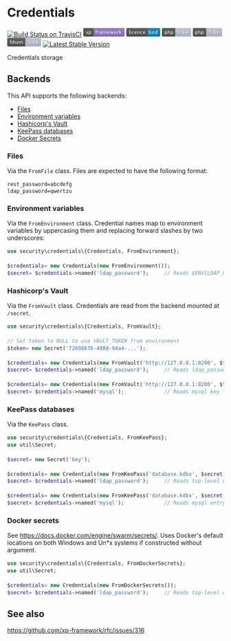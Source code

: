 Credentials
=====

[![Build Status on TravisCI](https://secure.travis-ci.org/xp-forge/credentials.svg)](http://travis-ci.org/xp-forge/credentials)
[![XP Framework Module](https://raw.githubusercontent.com/xp-framework/web/master/static/xp-framework-badge.png)](https://github.com/xp-framework/core)
[![BSD Licence](https://raw.githubusercontent.com/xp-framework/web/master/static/licence-bsd.png)](https://github.com/xp-framework/core/blob/master/LICENCE.md)
[![Required PHP 5.6+](https://raw.githubusercontent.com/xp-framework/web/master/static/php-5_6plus.png)](http://php.net/)
[![Supports PHP 7.0+](https://raw.githubusercontent.com/xp-framework/web/master/static/php-7_0plus.png)](http://php.net/)
[![Supports HHVM 3.4+](https://raw.githubusercontent.com/xp-framework/web/master/static/hhvm-3_4plus.png)](http://hhvm.com/)
[![Latest Stable Version](https://poser.pugx.org/xp-forge/credentials/version.png)](https://packagist.org/packages/xp-forge/credentials)

Credentials storage

Backends
--------
This API supports the following backends:

* [Files](https://github.com/xp-forge/credentials#files)
* [Environment variables](https://github.com/xp-forge/credentials#environment-variables)
* [Hashicorp's Vault](https://github.com/xp-forge/credentials#hashicorps-vault) 
* [KeePass databases](https://github.com/xp-forge/credentials#keepass-databases)
* [Docker Secrets](https://github.com/xp-forge/credentials#docker-secrets)

### Files

Via the `FromFile` class. Files are expected to have the following format:

```
rest_password=abcdefg
ldap_password=qwertzu
```

### Environment variables

Via the `FromEnvironment` class. Credential names map to environment variables by uppercasing them and replacing forward slashes by two underscores:

```php
use security\credentials\{Credentials, FromEnvironment};

$credentials= new Credentials(new FromEnvironment());
$secret= $credentials->named('ldap_password');     // Reads $ENV{LDAP_PASSWORD} => util.Secret
```

### Hashicorp's Vault

Via the `FromVault` class. Credentials are read from the backend mounted at `/secret`.

```php
use security\credentials\{Credentials, FromVault};

// Set token to NULL to use VAULT_TOKEN from environment
$token= new Secret('72698676-4988-94a4-...');

$credentials= new Credentials(new FromVault('http://127.0.0.1:8200', $token));
$secret= $credentials->named('ldap_password');     // Reads ldap_password key from /secret

$credentials= new Credentials(new FromVault('http://127.0.0.1:8200', $token, 'vendor/name'));
$secret= $credentials->named('mysql');             // Reads mysql key from /secret/vendor/name
```

### KeePass databases

Via the `KeePass` class.

```php
use security\credentials\{Credentials, FromKeePass};
use util\Secret;

$secret= new Secret('key');

$credentials= new Credentials(new FromKeePass('database.kdbx', $secret));
$secret= $credentials->named('ldap_password');     // Reads top-level entry ldap_password

$credentials= new Credentials(new FromKeePass('database.kdbx', $secret, 'vendor/name'));
$secret= $credentials->named('mysql');             // Reads mysql entry in vendor/name subfolder
```

### Docker secrets

See https://docs.docker.com/engine/swarm/secrets/. Uses Docker's default locations on both Windows and Un\*x systems if constructed without argument.

```php
use security\credentials\{Credentials, FromDockerSecrets};
use util\Secret;

$credentials= new Credentials(new FromDockerSecrets());
$secret= $credentials->named('ldap_password');     // Reads top-level entry ldap_password
```

See also
--------
https://github.com/xp-framework/rfc/issues/316